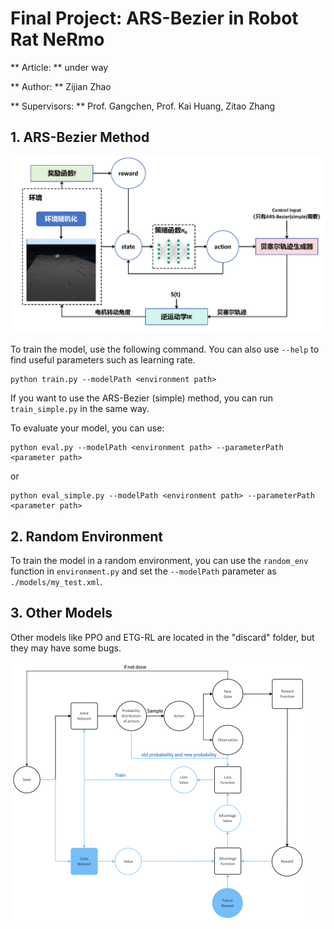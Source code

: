 # Final Project: ARS-Bezier in Robot Rat NeRmo

** Article: ** under way

** Author: ** Zijian Zhao

** Supervisors: ** Prof. Gangchen, Prof. Kai Huang, Zitao Zhang



## 1. ARS-Bezier Method

![](./img/main.jpg)

To train the model, use the following command. You can also use `--help` to find useful parameters such as learning rate.

```shell
python train.py --modelPath <environment path>
```

If you want to use the ARS-Bezier (simple) method, you can run `train_simple.py` in the same way.



To evaluate your model, you can use:

```shell
python eval.py --modelPath <environment path> --parameterPath <parameter path>
```

or

```shell
python eval_simple.py --modelPath <environment path> --parameterPath <parameter path>
```



## 2. Random Environment

To train the model in a random environment, you can use the `random_env` function in `environment.py` and set the `--modelPath` parameter as `./models/my_test.xml`.



## 3. Other Models

Other models like PPO and ETG-RL are located in the "discard" folder, but they may have some bugs.

![](./img/PPO.png)
